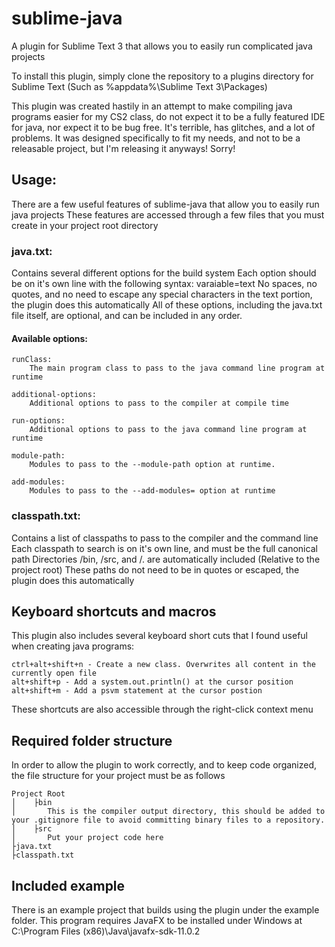 # sublime-java
A plugin for Sublime Text 3 that allows you to easily run complicated java projects


To install this plugin, simply clone the repository to a plugins directory for Sublime Text (Such as %appdata%\Sublime Text 3\Packages)

This plugin was created hastily in an attempt to make compiling java programs easier for my CS2 class, do not expect it to be a fully featured IDE for java, nor expect it to be bug free. It's terrible, has glitches, and a lot of problems. It was designed specifically to fit my needs, and not to be a releasable project, but I'm releasing it anyways! Sorry!

## Usage:

There are a few useful features of sublime-java that allow you to easily run java projects
These features are accessed through a few files that you must create in your project root directory

### java.txt:

  Contains several different options for the build system
  Each option should be on it's own line with the following syntax:
  varaiable=text
  No spaces, no quotes, and no need to escape any special characters in the text portion, the plugin does this automatically
  All of these options, including the java.txt file itself, are optional, and can be included in any order.
  
 ####  Available options:
  

    runClass:
	    The main program class to pass to the java command line program at runtime
 
    additional-options:
        Additional options to pass to the compiler at compile time
        
    run-options:
        Additional options to pass to the java command line program at runtime
        
    module-path:
        Modules to pass to the --module-path option at runtime.
        
    add-modules:
        Modules to pass to the --add-modules= option at runtime

  
### classpath.txt:
  Contains a list of classpaths to pass to the compiler and the command line
  Each classpath to search is on it's own line, and must be the full canonical path
  Directories /bin, /src, and /. are automatically included (Relative to the project root)
  These paths do not need to be in quotes or escaped, the plugin does this automatically
  
## Keyboard shortcuts and macros

This plugin also includes several keyboard short cuts that I found useful when creating java programs:
  

    ctrl+alt+shift+n - Create a new class. Overwrites all content in the currently open file
    alt+shift+p - Add a system.out.println() at the cursor position
    alt+shift+m - Add a psvm statement at the cursor postion

  
These shortcuts are also accessible through the right-click context menu

## Required folder structure
In order to allow the plugin to work correctly, and to keep code organized, the file structure for your project must be as follows

    Project Root
    │    ├bin
    │    	This is the compiler output directory, this should be added to your .gitignore file to avoid committing binary files to a repository.
    │    ├src
    │		Put your project code here
    ├java.txt
    ├classpath.txt

## Included example
There is an example project that builds using the plugin under the example folder.
This program requires JavaFX to be installed under Windows at C:\Program Files (x86)\Java\javafx-sdk-11.0.2
